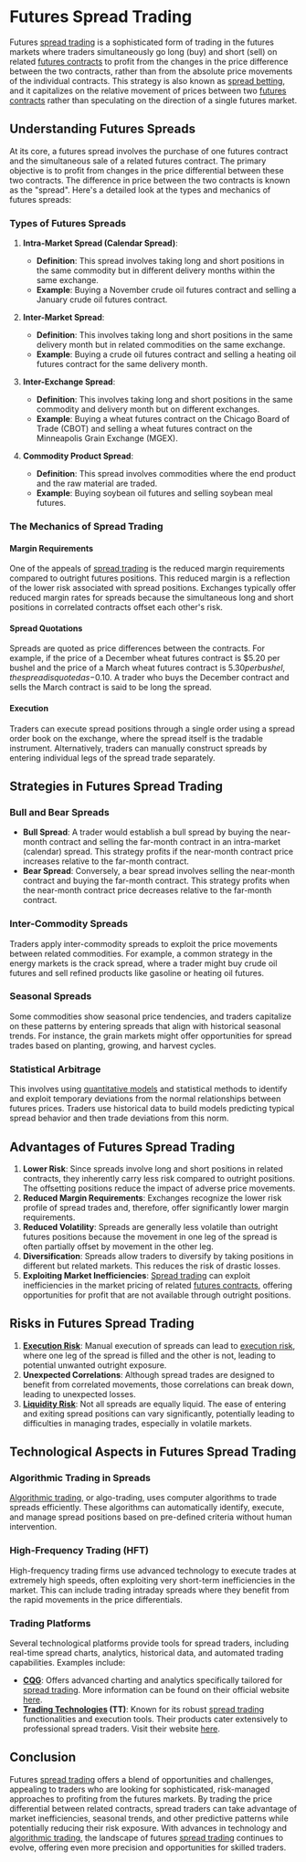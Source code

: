 # Futures Spread Trading

Futures [spread trading](../s/spread_trading.md) is a sophisticated form of trading in the futures markets where traders simultaneously go long (buy) and short (sell) on related [futures contracts](../f/futures_contracts.md) to profit from the changes in the price difference between the two contracts, rather than from the absolute price movements of the individual contracts. This strategy is also known as [spread betting](../s/spread_betting.md), and it capitalizes on the relative movement of prices between two [futures contracts](../f/futures_contracts.md) rather than speculating on the direction of a single futures market.

## Understanding Futures Spreads

At its core, a futures spread involves the purchase of one futures contract and the simultaneous sale of a related futures contract. The primary objective is to profit from changes in the price differential between these two contracts. The difference in price between the two contracts is known as the "spread". Here's a detailed look at the types and mechanics of futures spreads:

### Types of Futures Spreads

1. **Intra-Market Spread (Calendar Spread)**:
    - **Definition**: This spread involves taking long and short positions in the same commodity but in different delivery months within the same exchange.
    - **Example**: Buying a November crude oil futures contract and selling a January crude oil futures contract.
    
2. **Inter-Market Spread**:
    - **Definition**: This involves taking long and short positions in the same delivery month but in related commodities on the same exchange.
    - **Example**: Buying a crude oil futures contract and selling a heating oil futures contract for the same delivery month.
    
3. **Inter-Exchange Spread**:
    - **Definition**: This involves taking long and short positions in the same commodity and delivery month but on different exchanges.
    - **Example**: Buying a wheat futures contract on the Chicago Board of Trade (CBOT) and selling a wheat futures contract on the Minneapolis Grain Exchange (MGEX).

4. **Commodity Product Spread**: 
    - **Definition**: This spread involves commodities where the end product and the raw material are traded. 
    - **Example**: Buying soybean oil futures and selling soybean meal futures.

### The Mechanics of Spread Trading

#### Margin Requirements

One of the appeals of [spread trading](../s/spread_trading.md) is the reduced margin requirements compared to outright futures positions. This reduced margin is a reflection of the lower risk associated with spread positions. Exchanges typically offer reduced margin rates for spreads because the simultaneous long and short positions in correlated contracts offset each other's risk.

#### Spread Quotations

Spreads are quoted as price differences between the contracts. For example, if the price of a December wheat futures contract is $5.20 per bushel and the price of a March wheat futures contract is $5.30 per bushel, the spread is quoted as -$0.10. A trader who buys the December contract and sells the March contract is said to be long the spread.

#### Execution

Traders can execute spread positions through a single order using a spread order book on the exchange, where the spread itself is the tradable instrument. Alternatively, traders can manually construct spreads by entering individual legs of the spread trade separately.

## Strategies in Futures Spread Trading

### Bull and Bear Spreads

- **Bull Spread**: A trader would establish a bull spread by buying the near-month contract and selling the far-month contract in an intra-market (calendar) spread. This strategy profits if the near-month contract price increases relative to the far-month contract.
- **Bear Spread**: Conversely, a bear spread involves selling the near-month contract and buying the far-month contract. This strategy profits when the near-month contract price decreases relative to the far-month contract.

### Inter-Commodity Spreads

Traders apply inter-commodity spreads to exploit the price movements between related commodities. For example, a common strategy in the energy markets is the crack spread, where a trader might buy crude oil futures and sell refined products like gasoline or heating oil futures.

### Seasonal Spreads

Some commodities show seasonal price tendencies, and traders capitalize on these patterns by entering spreads that align with historical seasonal trends. For instance, the grain markets might offer opportunities for spread trades based on planting, growing, and harvest cycles.

### Statistical Arbitrage

This involves using [quantitative models](../q/quantitative_models.md) and statistical methods to identify and exploit temporary deviations from the normal relationships between futures prices. Traders use historical data to build models predicting typical spread behavior and then trade deviations from this norm.

## Advantages of Futures Spread Trading

1. **Lower Risk**: Since spreads involve long and short positions in related contracts, they inherently carry less risk compared to outright positions. The offsetting positions reduce the impact of adverse price movements.
2. **Reduced Margin Requirements**: Exchanges recognize the lower risk profile of spread trades and, therefore, offer significantly lower margin requirements.
3. **Reduced Volatility**: Spreads are generally less volatile than outright futures positions because the movement in one leg of the spread is often partially offset by movement in the other leg.
4. **Diversification**: Spreads allow traders to diversify by taking positions in different but related markets. This reduces the risk of drastic losses.
5. **Exploiting Market Inefficiencies**: [Spread trading](../s/spread_trading.md) can exploit inefficiencies in the market pricing of related [futures contracts](../f/futures_contracts.md), offering opportunities for profit that are not available through outright positions.

## Risks in Futures Spread Trading

1. **[Execution Risk](../e/execution_risk.md)**: Manual execution of spreads can lead to [execution risk](../e/execution_risk.md), where one leg of the spread is filled and the other is not, leading to potential unwanted outright exposure.
2. **Unexpected Correlations**: Although spread trades are designed to benefit from correlated movements, those correlations can break down, leading to unexpected losses.
3. **[Liquidity Risk](../l/liquidity_risk.md)**: Not all spreads are equally liquid. The ease of entering and exiting spread positions can vary significantly, potentially leading to difficulties in managing trades, especially in volatile markets.

## Technological Aspects in Futures Spread Trading

### Algorithmic Trading in Spreads

[Algorithmic trading](../a/algorithmic_trading.md), or algo-trading, uses computer algorithms to trade spreads efficiently. These algorithms can automatically identify, execute, and manage spread positions based on pre-defined criteria without human intervention.

### High-Frequency Trading (HFT)

High-frequency trading firms use advanced technology to execute trades at extremely high speeds, often exploiting very short-term inefficiencies in the market. This can include trading intraday spreads where they benefit from the rapid movements in the price differentials.

### Trading Platforms

Several technological platforms provide tools for spread traders, including real-time spread charts, analytics, historical data, and automated trading capabilities. Examples include:

- **[CQG](../c/cqg.md)**: Offers advanced charting and analytics specifically tailored for [spread trading](../s/spread_trading.md). More information can be found on their official website [here](https://www.cqg.com).
- **[Trading Technologies](../t/trading_technologies.md) (TT)**: Known for its robust [spread trading](../s/spread_trading.md) functionalities and execution tools. Their products cater extensively to professional spread traders. Visit their website [here](https://www.tradingtechnologies.com).

## Conclusion

Futures [spread trading](../s/spread_trading.md) offers a blend of opportunities and challenges, appealing to traders who are looking for sophisticated, risk-managed approaches to profiting from the futures markets. By trading the price differential between related contracts, spread traders can take advantage of market inefficiencies, seasonal trends, and other predictive patterns while potentially reducing their risk exposure. With advances in technology and [algorithmic trading](../a/algorithmic_trading.md), the landscape of futures [spread trading](../s/spread_trading.md) continues to evolve, offering even more precision and opportunities for skilled traders.
